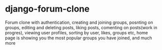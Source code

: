 # django-forum-clone

Forum clone with authentication,
creating and joining groups,
posnting on groups,
editing and deleting posts,
liking posts,
comenting on posts(work in progres),
viewing user profiles,
sorting by user, likes, groups etc,
home page is showing you the most popular groups you have joined,
and much more
